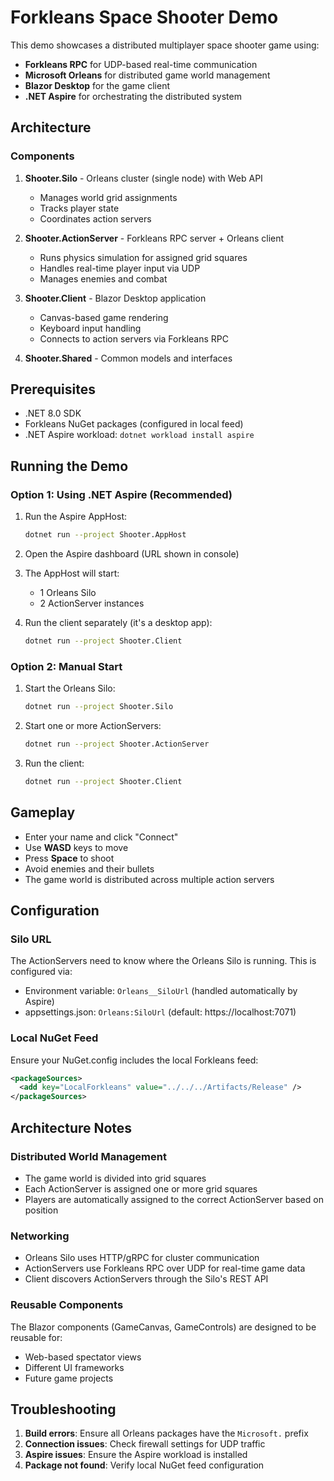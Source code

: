 # Forkleans Space Shooter Demo

This demo showcases a distributed multiplayer space shooter game using:
- **Forkleans RPC** for UDP-based real-time communication
- **Microsoft Orleans** for distributed game world management
- **Blazor Desktop** for the game client
- **.NET Aspire** for orchestrating the distributed system

## Architecture

### Components

1. **Shooter.Silo** - Orleans cluster (single node) with Web API
   - Manages world grid assignments
   - Tracks player state
   - Coordinates action servers

2. **Shooter.ActionServer** - Forkleans RPC server + Orleans client
   - Runs physics simulation for assigned grid squares
   - Handles real-time player input via UDP
   - Manages enemies and combat

3. **Shooter.Client** - Blazor Desktop application
   - Canvas-based game rendering
   - Keyboard input handling
   - Connects to action servers via Forkleans RPC

4. **Shooter.Shared** - Common models and interfaces

## Prerequisites

- .NET 8.0 SDK
- Forkleans NuGet packages (configured in local feed)
- .NET Aspire workload: `dotnet workload install aspire`

## Running the Demo

### Option 1: Using .NET Aspire (Recommended)

1. Run the Aspire AppHost:
   ```bash
   dotnet run --project Shooter.AppHost
   ```

2. Open the Aspire dashboard (URL shown in console)

3. The AppHost will start:
   - 1 Orleans Silo
   - 2 ActionServer instances

4. Run the client separately (it's a desktop app):
   ```bash
   dotnet run --project Shooter.Client
   ```

### Option 2: Manual Start

1. Start the Orleans Silo:
   ```bash
   dotnet run --project Shooter.Silo
   ```

2. Start one or more ActionServers:
   ```bash
   dotnet run --project Shooter.ActionServer
   ```

3. Run the client:
   ```bash
   dotnet run --project Shooter.Client
   ```

## Gameplay

- Enter your name and click "Connect"
- Use **WASD** keys to move
- Press **Space** to shoot
- Avoid enemies and their bullets
- The game world is distributed across multiple action servers

## Configuration

### Silo URL
The ActionServers need to know where the Orleans Silo is running. This is configured via:
- Environment variable: `Orleans__SiloUrl` (handled automatically by Aspire)
- appsettings.json: `Orleans:SiloUrl` (default: https://localhost:7071)

### Local NuGet Feed
Ensure your NuGet.config includes the local Forkleans feed:
```xml
<packageSources>
  <add key="LocalForkleans" value="../../../Artifacts/Release" />
</packageSources>
```

## Architecture Notes

### Distributed World Management
- The game world is divided into grid squares
- Each ActionServer is assigned one or more grid squares
- Players are automatically assigned to the correct ActionServer based on position

### Networking
- Orleans Silo uses HTTP/gRPC for cluster communication
- ActionServers use Forkleans RPC over UDP for real-time game data
- Client discovers ActionServers through the Silo's REST API

### Reusable Components
The Blazor components (GameCanvas, GameControls) are designed to be reusable for:
- Web-based spectator views
- Different UI frameworks
- Future game projects

## Troubleshooting

1. **Build errors**: Ensure all Orleans packages have the `Microsoft.` prefix
2. **Connection issues**: Check firewall settings for UDP traffic
3. **Aspire issues**: Ensure the Aspire workload is installed
4. **Package not found**: Verify local NuGet feed configuration